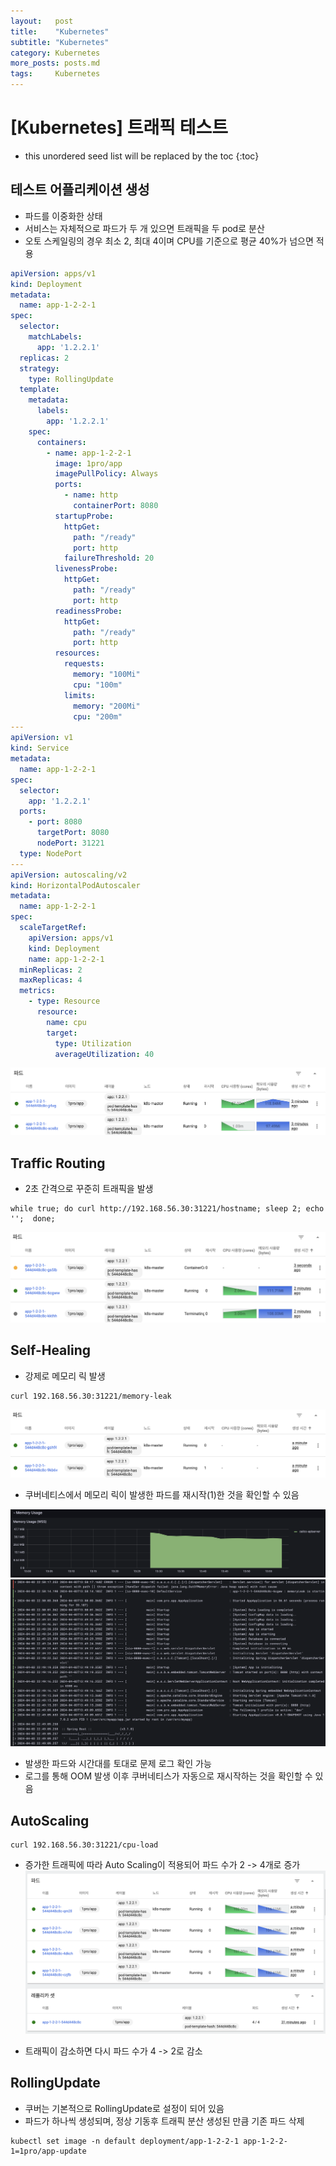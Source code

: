 ```yaml
---
layout:   post
title:    "Kubernetes"
subtitle: "Kubernetes"
category: Kubernetes
more_posts: posts.md
tags:     Kubernetes
---
```

# [Kubernetes] 트래픽 테스트

<!--more-->
<!-- Table of contents -->
* this unordered seed list will be replaced by the toc
{:toc}

<!-- text -->


## 테스트 어플리케이션 생성
- 파드를 이중화한 상태
- 서비스는 자체적으로 파드가 두 개 있으면 트래픽을 두 pod로 분산
- 오토 스케일링의 경우 최소 2, 최대 4이며 CPU를 기준으로 평균 40%가 넘으면 적용

```yaml
apiVersion: apps/v1
kind: Deployment
metadata:
  name: app-1-2-2-1
spec:
  selector:
    matchLabels:
      app: '1.2.2.1'
  replicas: 2
  strategy:
    type: RollingUpdate
  template:
    metadata:
      labels:
        app: '1.2.2.1'
    spec:
      containers:
        - name: app-1-2-2-1
          image: 1pro/app
          imagePullPolicy: Always
          ports:
            - name: http
              containerPort: 8080
          startupProbe:
            httpGet:
              path: "/ready"
              port: http
            failureThreshold: 20
          livenessProbe:
            httpGet:
              path: "/ready"
              port: http
          readinessProbe:
            httpGet:
              path: "/ready"
              port: http
          resources:
            requests:
              memory: "100Mi"
              cpu: "100m"
            limits:
              memory: "200Mi"
              cpu: "200m"
---
apiVersion: v1
kind: Service
metadata:
  name: app-1-2-2-1
spec:
  selector:
    app: '1.2.2.1'
  ports:
    - port: 8080
      targetPort: 8080
      nodePort: 31221
  type: NodePort
---
apiVersion: autoscaling/v2
kind: HorizontalPodAutoscaler
metadata:
  name: app-1-2-2-1
spec:
  scaleTargetRef:
    apiVersion: apps/v1
    kind: Deployment
    name: app-1-2-2-1
  minReplicas: 2
  maxReplicas: 4
  metrics:
    - type: Resource
      resource:
        name: cpu
        target:
          type: Utilization
          averageUtilization: 40
```

![img.png](/assets/img/kubernetes/sprint1-1/img.png)

## Traffic Routing
- 2초 간격으로 꾸준히 트래픽을 발생

```shell
while true; do curl http://192.168.56.30:31221/hostname; sleep 2; echo '';  done;
```

![img_1.png](/assets/img/kubernetes/sprint1-1/img_1.png)

## Self-Healing
- 강제로 메모리 릭 발생
```shell
curl 192.168.56.30:31221/memory-leak
```

![img_2.png](/assets/img/kubernetes/sprint1-1/img_2.png)

- 쿠버네티스에서 메모리 릭이 발생한 파드를 재시작(1)한 것을 확인할 수 있음

![img_3.png](/assets/img/kubernetes/sprint1-1/img_3.png)
![img_4.png](/assets/img/kubernetes/sprint1-1/img_4.png)

- 발생한 파드와 시간대를 토대로 문제 로그 확인 가능
- 로그를 통해 OOM 발생 이후 쿠버네티스가 자동으로 재시작하는 것을 확인할 수 있음

## AutoScaling

```shell
curl 192.168.56.30:31221/cpu-load
```

- 증가한 트래픽에 따라 Auto Scaling이 적용되어 파드 수가 2 -> 4개로 증가
![img_5.png](/assets/img/kubernetes/sprint1-1/img_5.png)

- 트래픽이 감소하면 다시 파드 수가 4 -> 2로 감소

## RollingUpdate
- 쿠버는 기본적으로 RollingUpdate로 설정이 되어 있음
- 파드가 하나씩 생성되며, 정상 기동후 트래픽 분산 생성된 만큼 기존 파드 삭제

```shell
kubectl set image -n default deployment/app-1-2-2-1 app-1-2-2-1=1pro/app-update
```